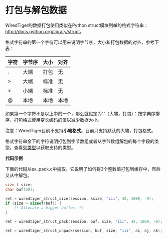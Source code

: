 打包与解包数据
==============
WiredTiger的数据打包使用类似在Python struct模块列举的格式字符串：<http://docs.python.org/library/struct>。

格式字符串的第一个字符可以用来说明字节序，大小和打包数据的对齐，参考下表：

|字符|字节序|大小|对齐|
|----|------|----|---|
|.|大端|打包|无|
|>|大端|标准|无|
|<|小端|标准|无|
|@|本地|本地|本地|

如果第一个字符不是以上中的一个，那么就假定为'.'（大端，打包）：按字典序排序，打包格式使用变长编码的值以减少数据大小。

注意：WiredTiger目前不支持**小端格式**。目前只支持默认的大端，打包格式。

格式字符串余下的字符说明打包到字节数组或者从字节数组解包的每个字段的类型。查看[列类型]()以获取支持的类型。

**代码示例**

下面的代码从ex_pack.c中摘取。它说明了如何将3个整数值打包到缓存中，然后又从中解包。
```c
size_t size;
char buf[50];

ret = wiredtiger_struct_size(session, &size, "iii", 42, 1000, -9);
if (size > sizeof(buf)) {
    /* Allocate a bigger buffer. */
}

ret = wiredtiger_struct_pack(session, buf, size, "iii", 42, 1000, -9);

ret = wiredtiger_struct_unpack(session, buf, size, "iii", &i, &j, &k);
```
